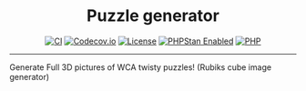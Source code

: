 <h1 align="center">Puzzle generator</h1>

<p align="center">
<a href="https://github.com/robiningelbrecht/puzzle-generator/actions/workflows/ci.yml"><img src="https://github.com/robiningelbrecht/puzzle-generator/actions/workflows/ci.yml/badge.svg" alt="CI"></a>
<a href="https://codecov.io/gh/robiningelbrecht/puzzle-generator" ><img src="https://codecov.io/gh/robiningelbrecht/puzzle-generator/branch/master/graph/badge.svg?token=hgnlFWvWvw" alt="Codecov.io"/></a>
<a href="https://github.com/robiningelbrecht/puzzle-generator/blob/master/LICENSE"><img src="https://img.shields.io/github/license/robiningelbrecht/puzzle-generator?color=428f7e&logo=open%20source%20initiative&logoColor=white" alt="License"></a>
<a href="https://phpstan.org/"><img src="https://img.shields.io/badge/PHPStan-level%209-succes.svg?logo=php&logoColor=white&color=31C652" alt="PHPStan Enabled"></a>
<a href="https://php.net/"><img src="https://img.shields.io/packagist/php-v/robiningelbrecht/puzzle-generator/dev-master?color=%23777bb3&logo=php&logoColor=white" alt="PHP"></a>
</p>

---

Generate Full 3D pictures of WCA twisty puzzles! (Rubiks cube image generator)
